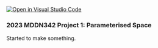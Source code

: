 [![Open in Visual Studio Code](https://classroom.github.com/assets/open-in-vscode-c66648af7eb3fe8bc4f294546bfd86ef473780cde1dea487d3c4ff354943c9ae.svg)](https://classroom.github.com/online_ide?assignment_repo_id=10300735&assignment_repo_type=AssignmentRepo)
### 2023 MDDN342 Project 1: Parameterised Space
Started to make something.
